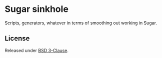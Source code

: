 # Sugar sinkhole

Scripts, generators, whatever in terms of smoothing
out working in Sugar.

## License

Released under [BSD 3-Clause](./LICENSE).

